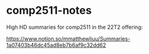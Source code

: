 # comp2511-notes

High HD summaries for comp2511 in the 22T2 offering:

https://www.notion.so/mmatthewliuu/Summaries-1a07403b46dc45ad8eb7b6af9c32dd62
